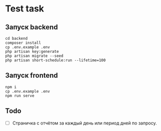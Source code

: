 # Test task

## Запуск backend
```
cd backend
composer install
cp .env.example .env
php artisan key:generate
php artisan migrate --seed
php artisan short-schedule:run --lifetime=100
```

## Запуск frontend
```
npm i
cp .env.example .env
npm run serve
```
## Todo

- [ ] Страничка с отчётом за каждый день или период дней по запросу.